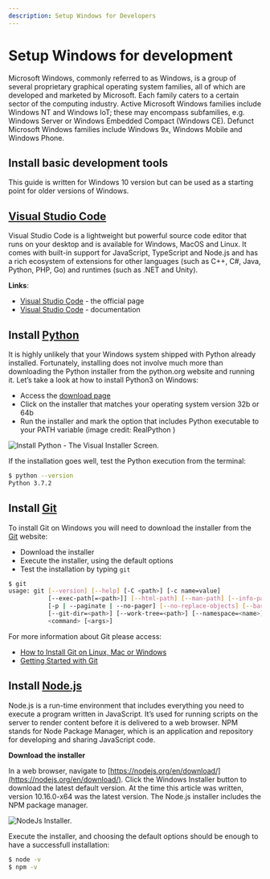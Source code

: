 ```yaml
---
description: Setup Windows for Developers
---
```


# Setup Windows for development

Microsoft Windows, commonly referred to as Windows, is a group of several proprietary graphical operating system families, all of which are developed and marketed by Microsoft. Each family caters to a certain sector of the computing industry. Active Microsoft Windows families include Windows NT and Windows IoT; these may encompass subfamilies, e.g. Windows Server or Windows Embedded Compact \(Windows CE\). Defunct Microsoft Windows families include Windows 9x, Windows Mobile and Windows Phone.

## Install basic development tools

This guide is written for Windows 10 version but can be used as a starting point for older versions of Windows.

## [Visual Studio Code](https://code.visualstudio.com/)

Visual Studio Code is a lightweight but powerful source code editor that runs on your desktop and is available for Windows, MacOS and Linux. It comes with built-in support for JavaScript, TypeScript and Node.js and has a rich ecosystem of extensions for other languages \(such as C++, C\#, Java, Python, PHP, Go\) and runtimes \(such as .NET and Unity\).

**Links**:

* [Visual Studio Code](https://code.visualstudio.com/) - the official page
* [Visual Studio Code](https://code.visualstudio.com/docs) - documentation

## Install [Python](https://www.python.org)

It is highly unlikely that your Windows system shipped with Python already installed. Fortunately, installing does not involve much more than downloading the Python installer from the python.org website and running it. Let’s take a look at how to install Python3 on Windows:

* Access the [download page](https://www.python.org/downloads/windows/)
* Click on the installer that matches your operating system version 32b or 64b
* Run the installer and mark the option that includes Python executable to your PATH variable \(image credit: RealPython \)

![Install Python - The Visual Installer Screen.](https://files.realpython.com/media/win-install-dialog.40e3ded144b0.png)

If the installation goes well, test the Python execution from the terminal:

```bash
$ python --version
Python 3.7.2
```

## Install [Git](https://git-scm.com/downloads)

To install Git on Windows you will need to download the installer from the [Git](https://git-scm.com/downloads) website:

* Download the installer
* Execute the installer, using the default options
* Test the installation by typing `git`  

```bash
$ git
usage: git [--version] [--help] [-C <path>] [-c name=value]
           [--exec-path[=<path>]] [--html-path] [--man-path] [--info-path]
           [-p | --paginate | --no-pager] [--no-replace-objects] [--bare]
           [--git-dir=<path>] [--work-tree=<path>] [--namespace=<name>]
           <command> [<args>]
```

For more information about Git please access:

* [How to Install Git on Linux, Mac or Windows](https://www.linode.com/docs/development/version-control/how-to-install-git-on-linux-mac-and-windows/)
* [Getting Started with Git](https://www.linode.com/docs/development/version-control/how-to-configure-git/)

## Install [Node.js](https://nodejs.org/en/)

Node.js is a run-time environment that includes everything you need to execute a program written in JavaScript. It’s used for running scripts on the server to render content before it is delivered to a web browser. NPM stands for Node Package Manager, which is an application and repository for developing and sharing JavaScript code.

**Download the installer**

In a web browser, navigate to [https://nodejs.org/en/download/](https://nodejs.org/en/download/). Click the Windows Installer button to download the latest default version. At the time this article was written, version 10.16.0-x64 was the latest version. The Node.js installer includes the NPM package manager.

![NodeJs Installer.](https://phoenixnap.com/kb/wp-content/uploads/2019/06/donwload-nodejs-installer-windows-1.png)

Execute the installer, and choosing the default options should be enough to have a successfull installation:

```bash
$ node -v
$ npm -v
```

